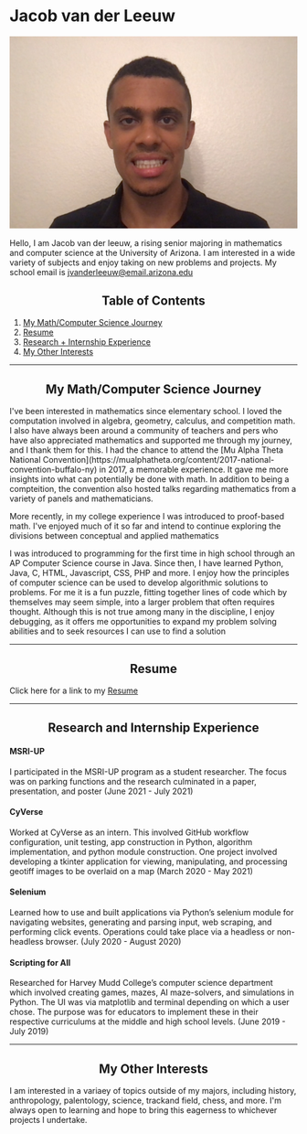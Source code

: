 # Jacob van der Leeuw
<img src="https://github.com/jvanderleeuw/jvanderleeuw.github.io/blob/main/Jacob_Photo.jpg" alt="Jacob" class="inline"/>

Hello, I am Jacob van der leeuw, a rising senior majoring in mathematics and computer science at the University of Arizona. I am interested in a wide variety of subjects and enjoy taking on new problems and projects. My school email is jvanderleeuw@email.arizona.edu

<h2 align="center">Table of Contents</h2>

1. [My Math/Computer Science Journey](#Math/CS)
2. [Resume](#Resume)
3. [Research + Internship Experience](#Experience)
4. [My Other Interests](#Interests)

<hr>
<h2 align="center">My Math/Computer Science Journey <a name="Math/CS"/></h2>
I've been interested in mathematics since elementary school. I loved the computation involved in algebra, geometry, calculus, and competition math. I also have always been around a community of teachers and pers who have also appreciated mathematics and supported me through my journey, and I thank them for this. I had the chance to attend the [Mu Alpha Theta National Convention](https://mualphatheta.org/content/2017-national-convention-buffalo-ny) in 2017, a memorable experience. It gave me more insights into what can potentially be done with math. In addition to being a compteition, the convention also hosted talks regarding mathematics from a variety of panels and mathematicians.

More recently, in my college experience I was introduced to proof-based math. I've enjoyed much of it so far and intend to continue exploring the divisions between conceptual and applied mathematics

I was introduced to programming for the first time in high school through an AP Computer Science course in Java. Since then, I have learned Python, Java, C, HTML, Javascript, CSS, PHP and more. I enjoy how the principles of computer science can be used to develop algorithmic solutions to problems. For me it is a fun puzzle, fitting together lines of code which by themselves may seem simple, into a larger problem that often requires thought. Although this is not true among many in the discipline, I enjoy debugging, as it offers me opportunities to expand my problem solving abilities and to seek resources I can use to find a solution 

<hr>
<h2 align="center">Resume <a name="Resume"/></h2>
Click here for a link to my <a href="https://github.com/jvanderleeuw/jvanderleeuw.github.io/blob/main/Jacob_Resume.pdf">
Resume
</a>

<hr>
<h2 align="center">Research and Internship Experience<a name="Experience"/></h2>

#### MSRI-UP
I participated in the MSRI-UP program as a student researcher. The focus was on parking functions and the research culminated in a paper, presentation, and poster
(June 2021 - July 2021)

#### CyVerse
Worked at CyVerse as an intern. This involved GitHub workflow configuration, unit testing, app construction in Python, algorithm implementation, and python module construction. One project involved developing a tkinter application for viewing, manipulating, and processing geotiff images to be overlaid on a map
(March 2020 - May 2021)

#### Selenium
Learned how to use and built applications via Python’s selenium module for navigating websites, generating and parsing input, web scraping, and performing click events. Operations could take place via a headless or non-headless browser. 
(July 2020 - August 2020)

#### Scripting for All
Researched for Harvey Mudd College’s computer science department which involved creating games, mazes, AI maze-solvers, and simulations in Python. The UI was via matplotlib and terminal depending on which a user chose. The purpose was for educators to implement these in their respective curriculums at the middle and high school levels.
(June 2019 - July 2019)

<hr>
<h2 align="center">My Other Interests<a name="Interests"/></h2>
I am interested in a variaey of topics outside of my majors, including history, anthropology, palentology, science, trackand field, chess, and more. I'm always open to learning and hope to bring this eagerness to whichever projects I undertake.

